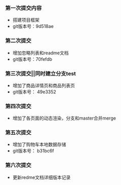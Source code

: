 ### 第一次提交内容

+ 搭建项目框架
+ git版本号：9d518ae
### 第二次提交

+ 增加忽略列表和readme文档
+ git版本号：70fefdb 
### 第三次提交||同时建立分支test
+ 增加了商品详情页和商品列表页
+ git版本号： 49e3352
### 第四次提交
+ 增加了各页面的动态渲染，分支和master合并merge

### 第五次提交
+ 增加了购物车本地数据存储
+ git版本号： b31bc6f 
### 第六次提交

+ 更新redme文档详细版本记录